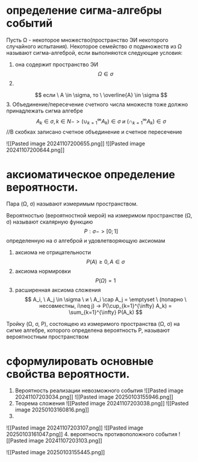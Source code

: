 # определение сигма-алгебры событий 

Пусть Ω - некоторое множество(пространство ЭИ некоторого случайного испытания). Некоторое семейство σ подмножеств из Ω называют сигма-алгеброй, если выполняются следующие условия: 
1. она содержит пространство ЭИ 
$$
   \Omega \in \sigma
$$
2.   
$$
   если \ A \in \sigma, то \ \overline{A} \in \sigma
$$
3. Объединение/пересечение счетного числа множеств тоже должно принадлежать сигма алгебре  
$$
   A_k \in \sigma, k \in N -> (\cup_{k=1}^{\infty} A_k) \in \sigma \ и \ (\cap_{k=1}^{\infty} A_k) \in \sigma 
$$
//В скобках записано счетное объединение и счетное пересечение 

![[Pasted image 20241107200655.png]]
![[Pasted image 20241107200644.png]]

# аксиоматическое определение вероятности. 

Пара (Ω, σ) называют измеримым пространством. 

Вероятностью (вероятностной мерой) на измеримом пространстве (Ω, σ) называют скалярную функцию
$$
P: \sigma -> [0;1]  
$$
определенную на σ алгеброй и удовлетворяющую аксиомам  
1. аксиома не отрицательности
$$
   P(A) \geq 0, A \in \sigma
$$
2. аксиома нормировки
$$
   P(\Omega) = 1
$$
3. расширенная аксиома сложения   
$$
   A_i, \ A_j \in \sigma \ и \ A_i \cap A_j = \emptyset \ (попарно \ несовместны, i\neq j) -> P(\cup_{k=1}^{\infty} A_k) = \sum_{k=1}^{\infty} P(A_k)
$$

Тройку (Ω, σ, P), состоящею из измеримого пространства  (Ω, σ) на сигме алгебре, которого определена вероятность P, называют вероятностным пространством 
# сформулировать основные свойства вероятности.

1. Вероятность реализации невозможного события 
![[Pasted image 20241107203034.png]]
![[Pasted image 20250103155946.png]]
2. Теорема сложения 
![[Pasted image 20241107203038.png]]
![[Pasted image 20250103160816.png]]
3. 
![[Pasted image 20241107203107.png]]
![[Pasted image 20250103161047.png]]
4. вероятность противоположного события 
![[Pasted image 20241107203103.png]]

![[Pasted image 20250103155445.png]]
